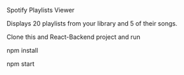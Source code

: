 Spotify Playlists Viewer

Displays 20 playlists from your library and 5 of their songs. 

Clone this and React-Backend project and run 

npm install 

npm start